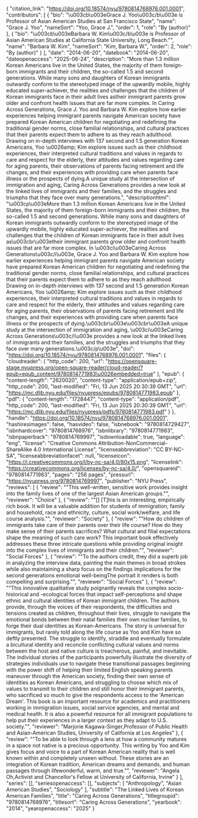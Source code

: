 {
   "citation_link": "https://doi.org/10.18574/nyu/9780814768976.001.0001",
   "contributors": [
     {
       "bio": "\u003cb\u003eGrace J. Yoo\u003c/b\u003e is Professor of Asian American Studies at San Francisco State",
       "name": "Grace J. Yoo",
       "nameSort": "Yoo, Grace J.",
       "order": 1,
       "role": "By (author)"
     },
     {
       "bio": "\u003cb\u003eBarbara W. Kim\u003c/b\u003e is Professor of Asian American Studies at California State University, Long Beach.\"",
       "name": "Barbara W. Kim",
       "nameSort": "Kim, Barbara W.",
       "order": 2,
       "role": "By (author)"
     }
   ],
   "date": "2014-06-20",
   "datebook": "2014-06-20",
   "dateopenaccess": "2025-06-24",
   "description": "More than 1.3 million Korean Americans live in the United States, the majority of them foreign-born immigrants and their children, the so-called 1.5 and second generations. While many sons and daughters of Korean immigrants outwardly conform to the stereotyped image of the upwardly mobile, highly educated super-achiever, the realities and challenges that the children of Korean immigrants face in their adult lives astheir immigrant parents grow older and confront health issues that are far more complex. In Caring Across Generations, Grace J. Yoo and Barbara W. Kim explore how earlier experiences helping immigrant parents navigate American society have prepared Korean American children for negotiating and redefining the traditional gender norms, close familial relationships, and cultural practices that their parents expect them to adhere to as they reach adulthood. Drawing on in-depth interviews with 137 second and 1.5 generation Korean Americans, Yoo \u0026amp; Kim explore issues such as their childhood experiences, their interpreted cultural traditions and values in regards to care and respect for the elderly, their attitudes and values regarding care for aging parents, their observations of parents facing retirement and life changes, and their experiences with providing care when parents face illness or the prospects of dying.A unique study at the intersection of immigration and aging, Caring Across Generations provides a new look at the linked lives of immigrants and their families, and the struggles and triumphs that they face over many generations.",
   "descriptionhtml": "\u003cp\u003eMore than 1.3 million Korean Americans live in the United States, the majority of them foreign-born immigrants and their children, the so-called 1.5 and second generations. While many sons and daughters of Korean immigrants outwardly conform to the stereotyped image of the upwardly mobile, highly educated super-achiever, the realities and challenges that the children of Korean immigrants face in their adult lives as\u003cbr\u003etheir immigrant parents grow older and confront health issues that are far more complex. In \u003ci\u003eCaring Across Generations\u003c/i\u003e, Grace J. Yoo and Barbara W. Kim explore how earlier experiences helping immigrant parents navigate American society have prepared Korean American children for negotiating and redefining the traditional gender norms, close familial relationships, and cultural practices that their parents expect them to adhere to as they reach adulthood. Drawing on in-depth interviews with 137 second and 1.5 generation Korean Americans, Yoo \u0026amp; Kim explore issues such as their childhood experiences, their interpreted cultural traditions and values in regards to care and respect for the elderly, their attitudes and values regarding care for aging parents, their observations of parents facing retirement and life changes, and their experiences with providing care when parents face illness or the prospects of dying.\u003cbr\u003e\u003cbr\u003eA unique study at the intersection of immigration and aging, \u003ci\u003eCaring Across Generations\u003c/i\u003e provides a new look at the linked lives of immigrants and their families, and the struggles and triumphs that they face over many generations.\u003c/p\u003e",
   "doi": "https://doi.org/10.18574/nyu/9780814768976.001.0001",
   "files": {
     "cloudreader": {
       "http_code": 200,
       "url": "https://opensquare-stage.nyupress.org/open-square-reader/cloud-reader/?epub=epub_content/9780814771983\u0026embedded=true"
     },
     "epub": {
       "content-length": "2620020",
       "content-type": "application/epub+zip",
       "http_code": 200,
       "last-modified": "Fri, 13 Jun 2025 20:30:39 GMT",
       "url": "https://mc.dlib.nyu.edu/files/nyupress/epubs/9780814771983.epub"
     },
     "pdf": {
       "content-length": "1728447",
       "content-type": "application/pdf",
       "http_code": 200,
       "last-modified": "Fri, 13 Jun 2025 20:30:39 GMT",
       "url": "https://mc.dlib.nyu.edu/files/nyupress/pdfs/9780814771983.pdf"
     }
   },
   "handle": "https://doi.org/10.18574/nyu/9780814768976.001.0001",
   "hashiresimages": false,
   "hasvideo": false,
   "isbnebook": "9780814729427",
   "isbnhardcover": "9780814768976",
   "isbnlibrary": "9780814771983",
   "isbnpaperback": "9780814769997",
   "isdownloadable": true,
   "language": "eng",
   "license": "Creative Commons Attribution-NonCommercial-ShareAlike 4.0 International License",
   "licenseabbreviation": "CC BY-NC-SA",
   "licenseabbreviationfacet": null,
   "licenseicon": "https://i.creativecommons.org/l/by-nc-sa/4.0/80x15.png",
   "licenselink": "https://creativecommons.org/licenses/by-nc-sa/4.0/",
   "opensquareid": "9780814771983",
   "pages": "256 pages",
   "pressurl": "https://nyupress.org/9780814769997",
   "publisher": "NYU Press",
   "reviews": [
     {
       "review": "\"This well-written, sensitive work provides insight into the family lives of one of the largest Asian American groups.\"",
       "reviewer": "Choice"
     },
     {
       "review": "\"[] [T]his is an interesting, empirically rich book. It will be a valuable addition for students of immigration, family and household, race and ethnicity, culture, social work/welfare, and life course analysis.\"",
       "reviewer": "Society"
     },
     {
       "review": "\"How do children of immigrants take care of their parents over their life course? How do they make sense of their parents sacrifices? What cultural and filial expectations shape the meaning of such care work? This important book effectively addresses these three intricate questions while providing original insight into the complex lives of immigrants and their children.\"",
       "reviewer": "Social Forces"
     },
     {
       "review": "\"To the authors credit, they did a superb job in analyzing the interview data, painting the main themes in broad strokes while also maintaining a sharp focus on the findings implications for the second generations emotional well-beingThe portrait it renders is both compelling and surprising.\"",
       "reviewer": "Social Forces"
     },
     {
       "review": "\"This innovative qualitative study poignantly reveals the complex socio-historical and -ecological forces that impact self-perceptions and shape ethnic and cultural identities of Korean immigrant children. The authors provide, through the voices of their respondents, the difficulties and tensions created as children, throughout their lives, struggle to navigate the emotional bonds between their natal families their own nuclear families, to forge their dual identities as Korean-Americans. The story is universal for immigrants, but rarely told along the life course as Yoo and Kim have so deftly presented. The struggle to identify, straddle and eventually formulate a bicultural identity and reconcile conflicting cultural values and norms between the host and native culture is treacherous, painful, and inevitable. The individual stories of the participants powerfully illustrate the diversity of strategies individuals use to navigate these transitional passages  beginning with the power shift of helping their limited English speaking parents maneuver through the American society, finding their own sense of identities as Korean Americans, and struggling to choose which mix of values to transmit to their children and still honor their immigrant parents, who sacrificed so much to give the respondents access to the 'American Dream'.  This book is an important resource for academics and practitioners working in immigration issues, social service agencies, and mental and medical health. It is also a powerful resource for all immigrant populations  to help put their experiences in a larger context as they adapt to U.S. society.\"",
       "reviewer": "Marjorie Kagawa-Singer,Professor of Public Health and Asian-American Studies, University of California at Los Angeles"
     },
     {
       "review": "\"To be able to look through a lens at how a community matures in a space not native is a precious opportunity. This writing by Yoo and Kim gives focus and voice to a part of Korean American reality that is well known within and completely unseen without. These stories are an integration of Korean tradition, American dreams and demands, and human passages through lifewonderful, warm, and true.\"",
       "reviewer": "Angela Oh,Activist and Chancellor's Fellow at University of California, Irvine"
     }
   ],
   "series": [],
   "seriesopenaccess": [],
   "subjects": [
     "Anthropology",
     "Asian American Studies",
     "Sociology"
   ],
   "subtitle": "The Linked Lives of Korean American Families",
   "title": "Caring Across Generations",
   "titlegroupid": "9780814768976",
   "titlesort": "Caring Across Generations",
   "yearbook": "2014",
   "yearopenaccess": "2025"
 }

